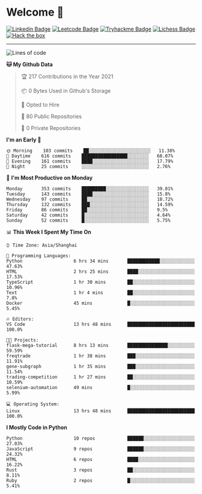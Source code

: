 # Welcome 👋

[![Linkedin Badge](https://img.shields.io/badge/-PedroTorres-blue?style=flat-square&logo=Linkedin&logoColor=white&link=https://www.linkedin.com/in/PedroTorres/)](https://www.linkedin.com/in/pedro-torres-cruz/)
[![Leetcode Badge](https://img.shields.io/badge/profile-leetcode-green)](https://leetcode.com/corfucinas/)
[![Tryhackme Badge](https://img.shields.io/badge/profile-tryhackme-blue)](https://tryhackme.com/p/Corfucinas/)
[![Lichess Badge](https://img.shields.io/badge/challenge_me-lichess-yellow)](https://lichess.org/@/Corfucinas)
[![Hack the box](https://img.shields.io/badge/hack_the_box-profile-red)](https://www.hackthebox.eu/profile/375826)

---

<!--START_SECTION:waka-->
![Lines of code](https://img.shields.io/badge/From%20Hello%20World%20I%27ve%20Written-1.4%20million%20lines%20of%20code-blue)

**🐱 My Github Data** 

> 🏆 217 Contributions in the Year 2021
 > 
> 📦 0 Bytes Used in Github's Storage 
 > 
> 💼 Opted to Hire
 > 
> 📜 80 Public Repositories 
 > 
> 🔑 0 Private Repositories  
 > 
**I'm an Early 🐤** 

```text
🌞 Morning    103 commits    ██░░░░░░░░░░░░░░░░░░░░░░░   11.38% 
🌆 Daytime    616 commits    █████████████████░░░░░░░░   68.07% 
🌃 Evening    161 commits    ████░░░░░░░░░░░░░░░░░░░░░   17.79% 
🌙 Night      25 commits     ░░░░░░░░░░░░░░░░░░░░░░░░░   2.76%

```
📅 **I'm Most Productive on Monday** 

```text
Monday       353 commits    █████████░░░░░░░░░░░░░░░░   39.01% 
Tuesday      143 commits    ████░░░░░░░░░░░░░░░░░░░░░   15.8% 
Wednesday    97 commits     ██░░░░░░░░░░░░░░░░░░░░░░░   10.72% 
Thursday     132 commits    ███░░░░░░░░░░░░░░░░░░░░░░   14.59% 
Friday       86 commits     ██░░░░░░░░░░░░░░░░░░░░░░░   9.5% 
Saturday     42 commits     █░░░░░░░░░░░░░░░░░░░░░░░░   4.64% 
Sunday       52 commits     █░░░░░░░░░░░░░░░░░░░░░░░░   5.75%

```


📊 **This Week I Spent My Time On** 

```text
⌚︎ Time Zone: Asia/Shanghai

💬 Programming Languages: 
Python                   6 hrs 34 mins       ████████████░░░░░░░░░░░░░   47.63% 
HTML                     2 hrs 25 mins       ████░░░░░░░░░░░░░░░░░░░░░   17.53% 
TypeScript               1 hr 30 mins        ██░░░░░░░░░░░░░░░░░░░░░░░   10.96% 
Text                     1 hr 4 mins         ██░░░░░░░░░░░░░░░░░░░░░░░   7.8% 
Docker                   45 mins             █░░░░░░░░░░░░░░░░░░░░░░░░   5.45%

🔥 Editors: 
VS Code                  13 hrs 48 mins      █████████████████████████   100.0%

🐱‍💻 Projects: 
flask-mega-tutorial      8 hrs 13 mins       ███████████████░░░░░░░░░░   59.59% 
freqtrade                1 hr 38 mins        ███░░░░░░░░░░░░░░░░░░░░░░   11.91% 
gene-subgraph            1 hr 35 mins        ███░░░░░░░░░░░░░░░░░░░░░░   11.54% 
trading-competition      1 hr 27 mins        ██░░░░░░░░░░░░░░░░░░░░░░░   10.59% 
selenium-automation      49 mins             █░░░░░░░░░░░░░░░░░░░░░░░░   5.99%

💻 Operating System: 
Linux                    13 hrs 48 mins      █████████████████████████   100.0%

```

**I Mostly Code in Python** 

```text
Python                   10 repos            ██████░░░░░░░░░░░░░░░░░░░   27.03% 
JavaScript               9 repos             ██████░░░░░░░░░░░░░░░░░░░   24.32% 
HTML                     6 repos             ████░░░░░░░░░░░░░░░░░░░░░   16.22% 
Rust                     3 repos             ██░░░░░░░░░░░░░░░░░░░░░░░   8.11% 
Ruby                     2 repos             █░░░░░░░░░░░░░░░░░░░░░░░░   5.41%

```



<!--END_SECTION:waka-->
